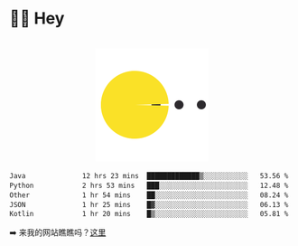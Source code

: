 
# 👋🏻 Hey
<div align="center">
	<br>
	<img src="https://raw.githubusercontent.com/Aniket965/Aniket965/master/pacman.svg?sanitize=true" width="200" height="200">
	<br>
</div>

<!--START_SECTION:waka-->

```txt
Java              12 hrs 23 mins  █████████████▒░░░░░░░░░░░   53.56 %
Python            2 hrs 53 mins   ███░░░░░░░░░░░░░░░░░░░░░░   12.48 %
Other             1 hr 54 mins    ██░░░░░░░░░░░░░░░░░░░░░░░   08.24 %
JSON              1 hr 25 mins    █▓░░░░░░░░░░░░░░░░░░░░░░░   06.13 %
Kotlin            1 hr 20 mins    █▒░░░░░░░░░░░░░░░░░░░░░░░   05.81 %
```

<!--END_SECTION:waka-->

 ➡️  来我的网站瞧瞧吗？[这里](https://www.shaolongfei.com)
